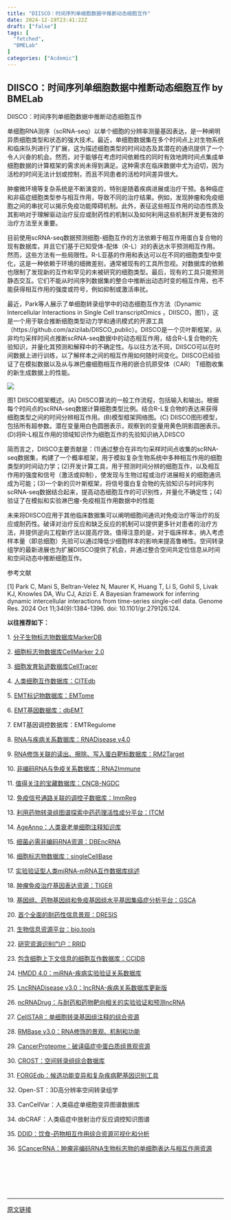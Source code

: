 ```yaml
---
title: "DIISCO：时间序列单细胞数据中推断动态细胞互作"
date: 2024-12-19T23:41:22Z
draft: ["false"]
tags: [
  "fetched",
  "BMELab"
]
categories: ["Acdemic"]
---
```

DIISCO：时间序列单细胞数据中推断动态细胞互作 by BMELab
------
<div><p><span>DIISCO：时间序列单细胞数据中推断动态细胞互作</span></p><p><span>单细胞RNA测序（scRNA-seq）以单个细胞的分辨率测量基因表达，是一种阐明异质细胞类型和状态的强大技术。最近，单细胞数据集在多个时间点上对生物系统和临床队列进行了扩展，这为描述细胞类型的时间动态及其潜在的通讯提供了一个令人兴奋的机会。然而，对于能够在考虑时间依赖性的同时有效地跨时间点集成单细胞数据的计算框架的需求尚未得到满足。这种需求在临床数据中尤为迫切，因为活检的时间无法计划或控制，而且不同患者的活检时间差异很大。</span></p><p><span>肿瘤微环境等复杂系统是不断演变的，特别是随着疾病进展或治疗干预。各种癌症和非癌症细胞类型参与相互作用，导致不同的治疗结果。例如，发现肿瘤和免疫细胞之间的串扰可以揭示免疫功能障碍机制。此外，表征这些相互作用的动态性质及其影响对于理解驱动治疗反应或耐药性的机制以及如何利用这些机制开发更有效的治疗方法至关重要。</span></p><p><span>目前使用scRNA-seq数据预测细胞-细胞互作的方法依赖于相互作用蛋白复合物的现有数据库，并且它们基于已知受体-配体（R-L）对的表达水平预测相互作用。然而，这些方法有一些局限性。R-L亚基的作用和表达可以在不同的细胞类型中变化，这是一种依赖于环境的细微差别，通常被现有的工具所忽视。对数据库的依赖也限制了发现新的互作和罕见的未被研究的细胞类型。最后，现有的工具只能预测静态交互。它们不能从时间序列数据集的整合中推断出动态时变的相互作用，也不能获得相互作用的强度或符号，例如抑制或激活串扰。</span></p><p><span>最近，Park等人展示了单细胞转录组学中的动态细胞互作方法（Dynamic Intercellular Interactions in Single Cell transcriptOmics ，DIISCO，图1），这是一个用于联合推断细胞类型动力学和通讯模式的开源工具（</span><span>https://github.com/azizilab/DIISCO_public</span><span>）。DIISCO是一个贝叶斯框架，从非均匀采样时间点推断scRNA-seq数据中的动态相互作用，结合R-L复合物的先验知识，并量化其预测和解释中的不确定性。与以往方法不同，DIISCO可以在时间数据上进行训练，以了解样本之间的相互作用如何随时间变化。DIISCO已经验证了在模拟数据以及从与淋巴瘤细胞相互作用的嵌合抗原受体（CAR） T细胞收集的新生成数据上的性能。</span></p><p><span><img data-imgfileid="100005328" data-ratio="0.8407407407407408" data-type="png" data-w="1080" data-src="https://mmbiz.qpic.cn/sz_mmbiz_png/NLNZruneSurXA6RZLrDsiaetKAoyoWyM42pY6JTKkx5oejdeNmTbBciaTcOfRLC1aaFDyibDnwV2g5Oj7tJ4vSDvg/640?wx_fmt=png" src="https://mmbiz.qpic.cn/sz_mmbiz_png/NLNZruneSurXA6RZLrDsiaetKAoyoWyM42pY6JTKkx5oejdeNmTbBciaTcOfRLC1aaFDyibDnwV2g5Oj7tJ4vSDvg/640?wx_fmt=png"></span></p><p><span>图1 DIISCO框架概述。(A) DIISCO算法的一般工作流程，包括输入和输出。根据每个时间点的scRNA-seq数据计算细胞类型比例。结合R-L复合物的表达来获得细胞类型之间的时间分辨相互作用。(B)模型框架网络图。(C) DIISCO图形模型，包括所有超参数。潜在变量用白色圆圈表示，观察到的变量用黄色阴影圆圈表示。(D)将R-L相互作用的领域知识作为细胞互作的先验知识纳入DIISCO </span></p><p><span>简而言之，DIISCO主要贡献是：(1)通过整合在非均匀采样时间点收集的scRNA-seq数据集，构建了一个概率框架，用于模拟复杂生物系统中多种相互作用的细胞类型的时间动力学；(2)开发计算工具，用于预测时间分辨的细胞互作，以及相互作用的强度和信号（激活或抑制），使发现与生物过程或治疗进展相关的细胞通讯成为可能；(3)一个新的贝叶斯框架，将信号蛋白复合物的先验知识与时间序列scRNA-seq数据结合起来，提高动态细胞互作的可识别性，并量化不确定性；(4)验证了在模拟和实验淋巴瘤-免疫相互作用数据中的性能</span></p><p><span>未来将DIISCO应用于其他临床数据集可以阐明细胞间通讯对免疫治疗等治疗的反应或耐药性。破译对治疗反应和缺乏反应的机制可以提供更多针对患者的治疗方法，并提供逆向工程新疗法以提高疗效。值得注意的是，对于临床样本，纳入考虑样本量（即总细胞）先验可以通过降低少细胞样本的影响来提高鲁棒性。空间转录组学的最新进展也为扩展DIISCO提供了机会，并通过整合空间共定位信息从时间和空间动态中推断细胞互作。</span></p><p><span>参考文献</span><span></span></p><p><span>[1] Park C, Mani S, Beltran-Velez N, Maurer K, Huang T, Li S, Gohil S, Livak KJ, Knowles DA, Wu CJ, Azizi E. A Bayesian framework for inferring dynamic intercellular interactions from time-series single-cell data. Genome Res. 2024 Oct 11;34(9):1384-1396. doi: 10.1101/gr.279126.124.</span></p><p><strong>以往推荐如下：</strong><span></span></p><p><span>1. </span><a href="http://mp.weixin.qq.com/s?__biz=MzkyNDI1MzE0NA==&amp;mid=2247485704&amp;idx=1&amp;sn=e475a831013c6b9bf45cac687b522377&amp;chksm=c1d9e7bff6ae6ea9e4b8af7c1822670e08fa7f89faaf9dbcedab3b6b6da454bd49bf3456e4f2&amp;scene=21#wechat_redirect" data-linktype="2"><span>分子生物标志物数据库MarkerDB</span></a><span></span>    <page></page></p><p><span>2. </span><a href="http://mp.weixin.qq.com/s?__biz=MzkyNDI1MzE0NA==&amp;mid=2247485714&amp;idx=1&amp;sn=e789d019a4c4a418a5b473962451bab8&amp;chksm=c1d9e7a5f6ae6eb3c2512a82e7ef214cdb60b991f85f8b642f0d0c9ddc7feb8085249d92864f&amp;scene=21#wechat_redirect" data-linktype="2"><span>细胞标志物数据库CellMarker 2.0</span></a><span></span></p><p><span>3. </span><a href="http://mp.weixin.qq.com/s?__biz=MzkyNDI1MzE0NA==&amp;mid=2247485722&amp;idx=1&amp;sn=f9fdcd0f7f6a151b8f68e87d50bcac39&amp;chksm=c1d9e7adf6ae6ebb7d21f6b212a716e7b5c6518801d0904d08f8ce2a70cf356fc7d2b55e2112&amp;scene=21#wechat_redirect" data-linktype="2"><span>细胞发育轨迹数据库CellTracer</span></a><span></span></p><p><span>4. </span><a href="http://mp.weixin.qq.com/s?__biz=MzkyNDI1MzE0NA==&amp;mid=2247485752&amp;idx=1&amp;sn=96284bf5730e52d7b1dcf6261bb5e7b8&amp;chksm=c1d9e78ff6ae6e997be34a00158623611c9087080a8493fab3847d88183773f330cf16c978c0&amp;scene=21#wechat_redirect" data-linktype="2"><span>人类细胞互作数据库：CITEdb</span></a><span></span></p><p><span>5. </span><span></span><a href="http://mp.weixin.qq.com/s?__biz=MzkyNDI1MzE0NA==&amp;mid=2247485772&amp;idx=1&amp;sn=8b331cd3ce7685845ed8609bb806fa23&amp;chksm=c1d9e7fbf6ae6eedd620916e87e5944274d3578b23e84676d146443c6e608f7ded4376ed8a57&amp;scene=21#wechat_redirect" data-linktype="2"><span>EMT标记物数据库：EMTome</span></a><span></span></p><p><span>6.</span><span> </span><a href="http://mp.weixin.qq.com/s?__biz=MzkyNDI1MzE0NA==&amp;mid=2247485782&amp;idx=1&amp;sn=e302e07446091987f04fc3e46e1e5d04&amp;chksm=c1d9e7e1f6ae6ef7df89041d4e2f3c2f0eb2aa8b8859983bd30ea0736258b9ae7877fbcd56a5&amp;scene=21#wechat_redirect" data-linktype="2"><span>EMT基因数据库：dbEMT</span></a><span></span></p><p><span>7. </span><span>EMT基因调控数据库：EMTRegulome</span><span></span></p><p><span>8. </span><a href="http://mp.weixin.qq.com/s?__biz=MzkyNDI1MzE0NA==&amp;mid=2247485808&amp;idx=1&amp;sn=677e722e34f7edb17e859882a95b94ae&amp;chksm=c1d9e7c7f6ae6ed198229d1ba99b8e792a6dd101c41233f1cfdafc23deb2142bc677f7e4de3f&amp;scene=21#wechat_redirect" data-linktype="2"><span>RNA与疾病关系数据库：RNADisease v4.0</span></a><span></span></p><p><span>9. </span><a href="http://mp.weixin.qq.com/s?__biz=MzkyNDI1MzE0NA==&amp;mid=2247485873&amp;idx=1&amp;sn=d71f3b06996ae55fc3658cd3e8aa0877&amp;chksm=c1d9e706f6ae6e10ad86c359399bd9e314568d6d96fe2cdc864abc7098805290a10642ece398&amp;scene=21#wechat_redirect" data-linktype="2"><span>RNA修饰关联的读出、擦除、写入蛋白靶标数据库：RM2Target</span></a></p><p><span>10. </span><a href="http://mp.weixin.qq.com/s?__biz=MzkyNDI1MzE0NA==&amp;mid=2247485957&amp;idx=1&amp;sn=368461cf606803c91efa7cd1fdd8b38c&amp;chksm=c1d9e4b2f6ae6da45ce30adbfe2da8a28f3ccf6627a8bea3ed53ea696c5cbace7ff28aafad4b&amp;scene=21#wechat_redirect" data-linktype="2"><span>非编码RNA与免疫关系数据库：RNA2Immune</span></a><span></span></p><p><span>11. </span><a href="http://mp.weixin.qq.com/s?__biz=MzkyNDI1MzE0NA==&amp;mid=2247485987&amp;idx=1&amp;sn=4cca996c10ae234f4db7f6a91c26c12f&amp;chksm=c1d9e494f6ae6d82b848208a2e85118a299b88ae527d2f466f0e2dbd0c881f74270186b4371d&amp;scene=21#wechat_redirect" data-linktype="2"><span>值得关注的宝藏数据库：CNCB-NGDC</span></a><span></span></p><p><span>12. </span><a href="http://mp.weixin.qq.com/s?__biz=MzkyNDI1MzE0NA==&amp;mid=2247485990&amp;idx=1&amp;sn=17109580b16e0c4f3edd5261977d4649&amp;chksm=c1d9e491f6ae6d87d7c1cf6c0cbe9b7fb79e8e13ef75a72cf83b5f9fcc0cc795aa0df0ded503&amp;scene=21#wechat_redirect" data-linktype="2"><span>免疫信号通路关联的调控子数据库：ImmReg</span></a><span></span></p><p><span>13. </span><a href="http://mp.weixin.qq.com/s?__biz=MzkyNDI1MzE0NA==&amp;mid=2247486008&amp;idx=1&amp;sn=08ae13f8dd4e9d82892819475530f6b7&amp;chksm=c1d9e48ff6ae6d997623bbc7fcee2fc549d805ed61cf52a290ed7221a92f99d6cf79bfef3042&amp;scene=21#wechat_redirect" data-linktype="2"><span>利用药物转录组图谱探索中药药理活性成分平台：ITCM</span></a><span></span></p><p><span>14. </span><a href="http://mp.weixin.qq.com/s?__biz=MzkyNDI1MzE0NA==&amp;mid=2247486032&amp;idx=1&amp;sn=cf30a76bfb89f14871a0a4ef1dc9aa77&amp;chksm=c1d9e4e7f6ae6df19f474dc3f2df500d8b8181c2969121bb38533abca3675542f3681c55a67b&amp;scene=21#wechat_redirect" data-linktype="2"><span>AgeAnno：人类衰老单细胞注释知识库</span></a><span></span></p><p><span>15. </span><a href="http://mp.weixin.qq.com/s?__biz=MzkyNDI1MzE0NA==&amp;mid=2247486115&amp;idx=1&amp;sn=226755f49641118650010f29cd41ff93&amp;chksm=c1d9e414f6ae6d0299e7023ea65638f745547d6c884de55a880454d61c5db396b43ba8059dc7&amp;scene=21#wechat_redirect" data-linktype="2"><span>细菌必需非编码RNA资源：DBEncRNA</span></a><span></span></p><p><span>16. </span><a href="http://mp.weixin.qq.com/s?__biz=MzkyNDI1MzE0NA==&amp;mid=2247486149&amp;idx=1&amp;sn=28074d59b30008a839612e08a63c7dc8&amp;chksm=c1d9e472f6ae6d64b9d0c1960e3f4bf3a05326292ef90f4772f9e91cae4b5fe09be7bb07a1d7&amp;scene=21#wechat_redirect" data-linktype="2"><span>细胞标志物数据库：singleCellBase</span></a><span></span></p><p><span>17. </span><span></span><a href="http://mp.weixin.qq.com/s?__biz=MzkyNDI1MzE0NA==&amp;mid=2247486267&amp;idx=1&amp;sn=4ededdae23b1622a8ed3cd682e415803&amp;chksm=c1d9e58cf6ae6c9a65694f92d53bf22e26cb61dda4b586b456a6e3c7f4b8036125e95432a874&amp;scene=21#wechat_redirect" data-linktype="2"><span>实验验证型人类miRNA-mRNA互作数据库综述</span></a><span></span></p><p><span>18. </span><a href="http://mp.weixin.qq.com/s?__biz=MzkyNDI1MzE0NA==&amp;mid=2247486469&amp;idx=1&amp;sn=a45a5d4eec895ab37268ce0a0dba346c&amp;chksm=c1d9e2b2f6ae6ba4c1d85dc22b228017e497a538ba5df454960f20f1701a3fffc2fa9f1e93c6&amp;scene=21#wechat_redirect" data-linktype="2"><span>肿瘤免疫治疗基因表达资源：TIGER</span></a><span></span></p><p><span>19. </span><a href="http://mp.weixin.qq.com/s?__biz=MzkyNDI1MzE0NA==&amp;mid=2247486558&amp;idx=1&amp;sn=e3210c8f191b870d9455cf665c35bea6&amp;chksm=c1d9e2e9f6ae6bff23067b62ca082cd5dbd4818de31a03ac7ec68f9e3b06892f7b83d21f117e&amp;scene=21#wechat_redirect" data-linktype="2"><span>基因组、药物基因组和免疫基因组水平基因集癌症分析平台：GSCA</span></a><span></span></p><p><span>20. </span><a href="http://mp.weixin.qq.com/s?__biz=MzkyNDI1MzE0NA==&amp;mid=2247486575&amp;idx=1&amp;sn=f08ba13d9e3186c93d20f7e5e71b537a&amp;chksm=c1d9e2d8f6ae6bcef708d32773b4fe0dce4869b84be66c1252ee94ab4035edf61ca966215887&amp;scene=21#wechat_redirect" data-linktype="2"><span>首个全面的耐药性信息景观：DRESIS</span></a><span></span></p><p><span>21. </span><a href="http://mp.weixin.qq.com/s?__biz=MzkyNDI1MzE0NA==&amp;mid=2247486573&amp;idx=1&amp;sn=dd36701cee45d1741e0e411f4c45e16e&amp;chksm=c1d9e2daf6ae6bcc7f6c91a11ce0adc64a65b86306c1da3e41a690dc8c9ca00ee7967ce0de63&amp;scene=21#wechat_redirect" data-linktype="2"><span>生物信息资源平台：bio.tools</span></a><span></span></p><p><span>22. </span><a href="http://mp.weixin.qq.com/s?__biz=MzkyNDI1MzE0NA==&amp;mid=2247486574&amp;idx=1&amp;sn=34f267789b1923c8e95b7c8b8975b39f&amp;chksm=c1d9e2d9f6ae6bcf979d81476b848758cb03a4d8dc9a2c1cceb30d8ce712781525877fc68420&amp;scene=21#wechat_redirect" data-linktype="2"><span>研究资源识别门户：RRID</span></a><span></span></p><p><span>23. </span><a href="http://mp.weixin.qq.com/s?__biz=MzkyNDI1MzE0NA==&amp;mid=2247486806&amp;idx=1&amp;sn=33c721205eec16c971db154824d05189&amp;chksm=c1d9e3e1f6ae6af7bacb04e33f180d8bf2dce1e1b9906ebdc042ab3457b51faeaa6d7170e18e&amp;scene=21#wechat_redirect" data-linktype="2"><span>包含细胞上下文信息的细胞互作数据库：CCIDB</span></a><span></span>    <page></page></p><p><span>24. </span><a href="http://mp.weixin.qq.com/s?__biz=MzkyNDI1MzE0NA==&amp;mid=2247486887&amp;idx=1&amp;sn=c1e0bfa815d72251496f853b05ecc711&amp;chksm=c1d9e310f6ae6a06949003c26a86b6d91581600a8a104d2e847142772eb1d7200a4a66915c7f&amp;scene=21#wechat_redirect" data-linktype="2"><span>HMDD 4.0：miRNA-疾病实验验证关系数据库</span></a><span></span></p><p><span>25. </span><a href="http://mp.weixin.qq.com/s?__biz=MzkyNDI1MzE0NA==&amp;mid=2247487061&amp;idx=1&amp;sn=c72c4fca0ba6d0c56075952bc086f5c2&amp;chksm=c1d9e0e2f6ae69f46e1b2de5561c1c7e007b2643e4a3fc11553ac9396377db9073bbb7ed4dc8&amp;scene=21#wechat_redirect" data-linktype="2"><span>LncRNADisease v3.0：lncRNA-疾病关系数据库更新版</span></a></p><p><span>26. </span><a href="http://mp.weixin.qq.com/s?__biz=MzkyNDI1MzE0NA==&amp;mid=2247487205&amp;idx=1&amp;sn=9301b5d393a83242e10b8ca86d61260d&amp;chksm=c1d9e052f6ae6944693d6e2971b912cffa4c0e2fb975e52535b8a4f15632e6de6acd911c0c8b&amp;scene=21#wechat_redirect" data-linktype="2"><span>ncRNADrug：与耐药和药物靶向相关的实验验证和预测ncRNA</span></a></p><p><span>27. </span><a href="http://mp.weixin.qq.com/s?__biz=MzkyNDI1MzE0NA==&amp;mid=2247487285&amp;idx=1&amp;sn=a3779caf166d29ebf52318852a58b8bd&amp;chksm=c1d9e182f6ae6894ec4ba8c1a24f3e1846006a47c01ec6b9fe31f89d5f9d1a752eb54e2cb649&amp;scene=21#wechat_redirect" data-linktype="2"><span>CellSTAR：单细胞转录基因组注释的综合资源</span></a></p><p><span>28. </span><a href="http://mp.weixin.qq.com/s?__biz=MzkyNDI1MzE0NA==&amp;mid=2247487204&amp;idx=1&amp;sn=c2f560eafd399d95bc3ec1be8c899a08&amp;chksm=c1d9e053f6ae694570e489ba2d61a8b6343bb9f4fe3221deb4b2c07f6bc26e724b3e2be4cb81&amp;scene=21#wechat_redirect" data-linktype="2"><span>RMBase v3.0：RNA修饰的景观、机制和功能</span></a></p><p><span>29. </span><a href="http://mp.weixin.qq.com/s?__biz=MzkyNDI1MzE0NA==&amp;mid=2247487139&amp;idx=1&amp;sn=9ea1f94c3490ff67431155326563cc5f&amp;chksm=c1d9e014f6ae690206881999f8ed163bc8b5ed8c07daf08d7a2e1935e7b1985a62585a7fdf5b&amp;scene=21#wechat_redirect" data-linktype="2"><span>CancerProteome：破译癌症中蛋白质组景观资源</span></a></p><p><span>30. </span><a href="http://mp.weixin.qq.com/s?__biz=MzkyNDI1MzE0NA==&amp;mid=2247487163&amp;idx=1&amp;sn=fa659c161c077066fdc3bf9489ae5e85&amp;chksm=c1d9e00cf6ae691a4679483a20a15cc4984911bee135706e72444b7babf64d25cc28ab7c77db&amp;scene=21#wechat_redirect" data-linktype="2"><span>CROST：空间转录组综合数据库</span></a></p><p><span>31.</span><span> </span><a href="http://mp.weixin.qq.com/s?__biz=MzkyNDI1MzE0NA==&amp;mid=2247488358&amp;idx=1&amp;sn=3cd476d1ab7a61d8353ac35aa2c8e22f&amp;chksm=c1d9fdd1f6ae74c76011245db7617a761e9b09b3cdded3bdc77358775a9f256a397bd88af272&amp;scene=21#wechat_redirect" data-linktype="2"><span>FORGEdb：候选功能变异和复杂疾病靶基因识别工具</span></a><span></span></p><p><span>32.</span><span> Open-ST：3D高分辨率空间转录组学</span></p><p><span>33.</span><span> CanCellVar：人类癌症单细胞变异图谱数据库</span></p><p><span>34.</span><span> dbCRAF：人类癌症中放射治疗反应调控知识图谱</span></p><p><span>35.</span><span> </span><a href="http://mp.weixin.qq.com/s?__biz=MzkyNDI1MzE0NA==&amp;mid=2247488125&amp;idx=1&amp;sn=db90c8e2f7a3cb59c9486aa77a8eafc6&amp;chksm=c1d9fccaf6ae75dc19afe5247550e5c23a64fd35249616ced62c221747c0e9c27fff8e6d7601&amp;scene=21#wechat_redirect" data-linktype="2"><span>DDID：饮食-药物相互作用综合资源可视化和分析</span></a></p><p><span>36.</span><span> </span><a href="http://mp.weixin.qq.com/s?__biz=MzkyNDI1MzE0NA==&amp;mid=2247488040&amp;idx=1&amp;sn=823be3da80a175c9ebb2cfa2a7842f68&amp;chksm=c1d9fc9ff6ae758983d77715df4f3ae3e0b1cd7fb20c997bf404f7a22b66b3f1f48513efad02&amp;scene=21#wechat_redirect" data-linktype="2"><span>SCancerRNA：肿瘤非编码RNA生物标志物的单细胞表达与相互作用资源</span></a><span></span></p><section><mp-common-profile data-pluginname="mpprofile" data-id="MzkyNDI1MzE0NA==" data-headimg="http://mmbiz.qpic.cn/mmbiz_png/NLNZruneSupbjZyxT5z7lBDaiakwnLTaYfEMyt9rG8DFbN4HiasYUMewiaYMpYGsTq86qT71oOiaOhbvLfosrynIBw/0?wx_fmt=png" data-nickname="BMELab" data-alias="APENGLKP" data-signature="科普生物医学工程、生物信息学和计算生物学领域的基础知识、前沿技术、教育教学以及工程伦理。" data-from="0" data-service_type="1"></mp-common-profile></section><p><span>          <p> </p></span>    <page></page></p><p><mp-style-type data-value="3"></mp-style-type></p></div>  
<hr>
<a href="https://mp.weixin.qq.com/s/kXHKe_omc4thoEfrjBuUQQ",target="_blank" rel="noopener noreferrer">原文链接</a>
